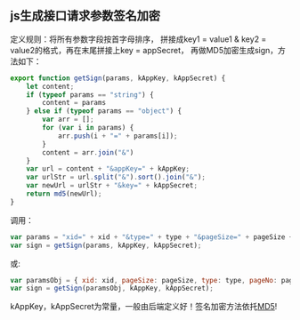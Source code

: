 ## js生成接口请求参数签名加密

定义规则：将所有参数字段按首字母排序， 拼接成key1 = value1 & key2 = value2的格式，再在末尾拼接上key = appSecret， 再做MD5加密生成sign，方法如下：
```javascript
export function getSign(params, kAppKey, kAppSecret) {
    let content;
    if (typeof params == "string") {
        content = params
    } else if (typeof params == "object") {
        var arr = [];
        for (var i in params) {
            arr.push(i + "=" + params[i]);
        }
        content = arr.join("&")
    }
    var url = content + "&appKey=" + kAppKey;
    var urlStr = url.split("&").sort().join("&");
    var newUrl = urlStr + "&key=" + kAppSecret;
    return md5(newUrl);
}
```


调用：
```javascript
var params = "xid=" + xid + "&type=" + type + "&pageSize=" + pageSize + "&pageNo=" + pageNo;
var sign = getSign(params, kAppKey, kAppSecret);
```
或:
```javascript
var paramsObj = { xid: xid, pageSize: pageSize, type: type, pageNo: pageNo };
var sign = getSign(paramsObj, kAppKey, kAppSecret);
```

kAppKey，kAppSecret为常量，一般由后端定义好！签名加密方法依托[MD5](https://www.npmjs.com/package/blueimp-md5)!

